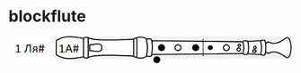 # blockflute
![PROJECT_PHOTO](https://raw.githubusercontent.com/adm503/blockflute/main/_/1A%23.jpg)<br>
